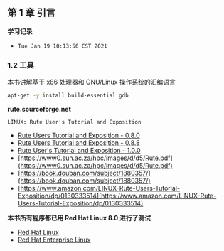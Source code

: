 ## 第 1 章 引言

**学习记录**

* `Tue Jan 19 10:13:56 CST 2021`


### 1.2 工具

本书讲解基于 x86 处理器和 GNU/Linux 操作系统的汇编语言

```bash
apt-get -y install build-essential gdb
```

**rute.sourceforge.net**

`LINUX: Rute User's Tutorial and Exposition`

* [Rute Users Tutorial and Exposition - 0.8.0](http://www.nosuchhost.net/~cheese/rute/members.toast.net/art.ross/rute/)
* [Rute Users Tutorial and Exposition - 0.8.8](https://system.cs.kuleuven.be/cs/system/wegwijs/documentatie/unix/rute.pdf)
* [Rute User's Tutorial and Exposition - 1.0.0](https://rlworkman.net/howtos/rute/)
* [https://www0.sun.ac.za/hpc/images/d/d5/Rute.pdf](https://www0.sun.ac.za/hpc/images/d/d5/Rute.pdf)
* [https://book.douban.com/subject/1880357/](https://book.douban.com/subject/1880357/)
* [https://www.amazon.com/LINUX-Rute-Users-Tutorial-Exposition/dp/0130333514](https://www.amazon.com/LINUX-Rute-Users-Tutorial-Exposition/dp/0130333514)

**本书所有程序都已用 Red Hat Linux 8.0 进行了测试**

* [Red Hat Linux](https://zh.wikipedia.org/wiki/Red_Hat_Linux)
* [Red Hat Enterprise Linux](https://zh.wikipedia.org/wiki/Red_Hat_Enterprise_Linux)
